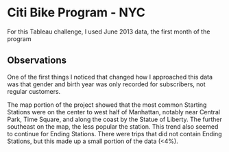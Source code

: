 # Citi Bike Program - NYC

For this Tableau challenge, I used June 2013 data, the first month of the program

## Observations

One of the first things I noticed that changed how I approached this data was that gender and birth year was only recorded for subscribers, not regular customers. 

The map portion of the project showed that the most common Starting Stations were on the center to west half of Manhattan, notably near Central Park, Time Square, and along the coast by the Statue of Liberty. The further southeast on the map, the less popular the station. This trend also seemed to continue for Ending Stations. There were trips that did not contain Ending Stations, but this made up a small portion of the data (<4%).

